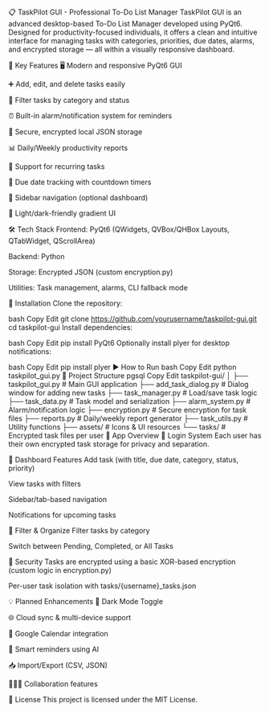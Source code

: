 📋 TaskPilot GUI - Professional To-Do List Manager
TaskPilot GUI is an advanced desktop-based To-Do List Manager developed using PyQt6. Designed for productivity-focused individuals, it offers a clean and intuitive interface for managing tasks with categories, priorities, due dates, alarms, and encrypted storage — all within a visually responsive dashboard.

🌟 Key Features
🖥️ Modern and responsive PyQt6 GUI

➕ Add, edit, and delete tasks easily

📂 Filter tasks by category and status

⏰ Built-in alarm/notification system for reminders

🔐 Secure, encrypted local JSON storage

📊 Daily/Weekly productivity reports

🔁 Support for recurring tasks

📅 Due date tracking with countdown timers

🧭 Sidebar navigation (optional dashboard)

🌙 Light/dark-friendly gradient UI

🛠️ Tech Stack
Frontend: PyQt6 (QWidgets, QVBox/QHBox Layouts, QTabWidget, QScrollArea)

Backend: Python

Storage: Encrypted JSON (custom encryption.py)

Utilities: Task management, alarms, CLI fallback mode

🚀 Installation
Clone the repository:

bash
Copy
Edit
git clone https://github.com/yourusername/taskpilot-gui.git
cd taskpilot-gui
Install dependencies:

bash
Copy
Edit
pip install PyQt6
Optionally install plyer for desktop notifications:

bash
Copy
Edit
pip install plyer
▶️ How to Run
bash
Copy
Edit
python taskpilot_gui.py
📂 Project Structure
pgsql
Copy
Edit
taskpilot-gui/
│
├── taskpilot_gui.py       # Main GUI application
├── add_task_dialog.py     # Dialog window for adding new tasks
├── task_manager.py        # Load/save task logic
├── task_data.py           # Task model and serialization
├── alarm_system.py        # Alarm/notification logic
├── encryption.py          # Secure encryption for task files
├── reports.py             # Daily/weekly report generator
├── task_utils.py          # Utility functions
├── assets/                # Icons & UI resources
└── tasks/                 # Encrypted task files per user
🧭 App Overview
🔐 Login System
Each user has their own encrypted task storage for privacy and separation.

🧱 Dashboard Features
Add task (with title, due date, category, status, priority)

View tasks with filters

Sidebar/tab-based navigation

Notifications for upcoming tasks

📅 Filter & Organize
Filter tasks by category

Switch between Pending, Completed, or All Tasks

🔐 Security
Tasks are encrypted using a basic XOR-based encryption (custom logic in encryption.py)

Per-user task isolation with tasks/{username}_tasks.json

💡 Planned Enhancements
🌙 Dark Mode Toggle

🌐 Cloud sync & multi-device support

📆 Google Calendar integration

🧠 Smart reminders using AI

📥 Import/Export (CSV, JSON)

🧑‍🤝‍🧑 Collaboration features



📄 License
This project is licensed under the MIT License.
